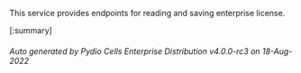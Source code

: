 






This service provides endpoints for reading and saving enterprise license.

[:summary]

###### Auto generated by Pydio Cells Enterprise Distribution v4.0.0-rc3 on 18-Aug-2022
